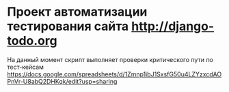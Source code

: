 # Проект автоматизации тестирования сайта http://django-todo.org

На данный момент скрипт выполняет проверки критического пути по тест-кейсам https://docs.google.com/spreadsheets/d/1Zmnp1ibJ1SxsfG50u4LZYzxcdAOPnVr-U8abQ2DHKqk/edit?usp=sharing

